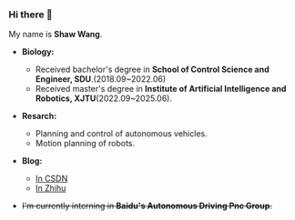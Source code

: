 ### Hi there 👋

My name is **Shaw Wang**.<br>

* **Biology:**<br>
  * Received bachelor\'s degree in **School of Control Science and Engineer, SDU**.(2018.09~2022.06)<br>
  * Received master\'s degree in **Institute of Artificial Intelligence and Robotics, XJTU**(2022.09~2025.06).<br>

* **Resarch:**<br>
  * Planning and control of autonomous vehicles.<br>
  * Motion planning of robots.<br>
* **Blog:**<br>
  * [In CSDN](https://blog.csdn.net/JulyThirteenth?spm=1000.2115.3001.5343)
  * [In Zhihu](https://www.zhihu.com/people/27-55-82-7)
 
* ~~I'm currently interning in **Baidu's Autonomous Driving Pnc Group**.~~


